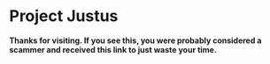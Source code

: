 # Project Justus

**Thanks for visiting. If you see this, you were probably considered a scammer and received this link to just waste your time.**
